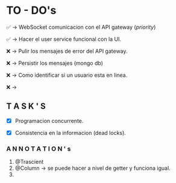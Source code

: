 
# TO - DO's

✅ -> WebSocket comunicacion con el API gateway (_priority_)

✅ -> Hacer el user service funcional con la UI.

❌ -> Pulir los mensajes de error del API gateway.

❌ -> Persistir los mensajes (mongo db) 

❌ -> Como identificar si un usuario esta en linea.

❌ -> 


## T A S K ' S

- [x] Programacion concurrente.
- [x] Consistencia en la informacion (dead locks).


### A N N O T A T I O N ' s

1. @Trascient
2. @Column -> se puede hacer a nivel de getter y funciona igual.
3. 